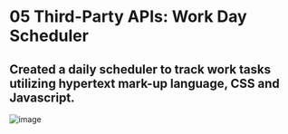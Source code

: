 # 05 Third-Party APIs: Work Day Scheduler

## Created a daily scheduler to track work tasks utilizing hypertext mark-up language, CSS and Javascript. 

![image](https://user-images.githubusercontent.com/87099278/131187048-bc71f403-9fad-4817-8ba6-6c4c178cfdd0.png)
